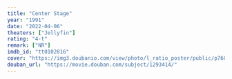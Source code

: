 ```yaml
---
title: "Center Stage"
year: "1991"
date: "2022-04-06"
theaters: ["Jellyfin"]
rating: "4-t"
remark: ["NR"]
imdb_id: "tt0102816"
cover: "https://img3.doubanio.com/view/photo/l_ratio_poster/public/p768817927.jpg"
douban_url: "https://movie.douban.com/subject/1293414/"
---
```

